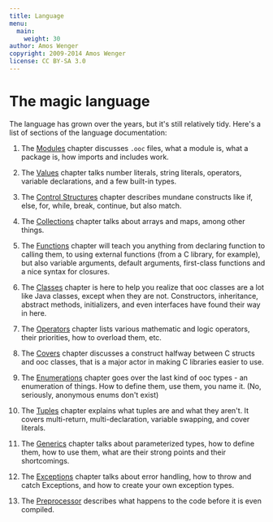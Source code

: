 ```yaml
---
title: Language
menu:
  main:
    weight: 30
author: Amos Wenger
copyright: 2009-2014 Amos Wenger
license: CC BY-SA 3.0
---
```


# The magic language

The language has grown over the years, but it's still relatively tidy.
Here's a list of sections of the language documentation:

 1. The [Modules](modules) chapter discusses `.ooc` files, what
    a module is, what a package is, how imports and includes work.

 2. The [Values](values) chapter talks number literals, string
    literals, operators, variable declarations, and a few built-in types.

 3. The [Control Structures](control-structures) chapter describes
    mundane constructs like if, else, for, while, break, continue, but also
    match.

 4. The [Collections](collections) chapter talks about
    arrays and maps, among other things.

 5. The [Functions](functions) chapter will teach you anything
    from declaring function to calling them, to using external functions
    (from a C library, for example), but also variable arguments, default
    arguments, first-class functions and a nice syntax for closures.

 6. The [Classes](classes) chapter is here to help you realize
    that ooc classes are a lot like Java classes, except when they are not.
    Constructors, inheritance, abstract methods, initializers, and even
    interfaces have found their way in here.

 7. The [Operators](operators) chapter lists various mathematic
    and logic operators, their priorities, how to overload them, etc.

 8. The [Covers](covers) chapter discusses a construct halfway
    between C structs and ooc classes, that is a major actor in making C
    libraries easier to use.

 9. The [Enumerations](enumerations) chapter goes over the last kind of ooc
    types - an enumeration of things. How to define them, use them, you
    name it. (No, seriously, anonymous enums don't exist)

 10. The [Tuples](tuples) chapter explains what tuples are and
    what they aren't. It covers multi-return, multi-declaration, variable
    swapping, and cover literals.

 11. The [Generics](generics) chapter talks about parameterized
    types, how to define them, how to use them, what are their strong points
    and their shortcomings.

 12. The [Exceptions](exceptions) chapter talks about error
    handling, how to throw and catch Exceptions, and how to create your own
    exception types.

 13. The [Preprocessor](preprocessor) describes what happens to
    the code before it is even compiled.
